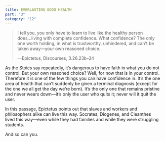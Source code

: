 ```yaml
---
title: EVERLASTING GOOD HEALTH
part: "3"
category: "12"
---
```


> I tell you, you only have to learn to live like the healthy person does...living with complete confidence. What confidence? The only one worth holding, in what is trustworthy, unhindered, and can’t be taken away—your own reasoned choice.
>
> —Epictetus, Discourses, 3.26.23b–24

As the Stoics say repeatedly, it’s dangerous to have faith in what you do not control. But your own reasoned choice? Well, for now that is in your control. Therefore it is one of the few things you can have confidence in. It’s the one area of health that can’t suddenly be given a terminal diagnosis (except for the one we all get the day we’re born). It’s the only one that remains pristine and never wears down—it’s only the user who quits it; never will it quit the user.

In this passage, Epictetus points out that slaves and workers and philosophers alike can live this way. Socrates, Diogenes, and Cleanthes lived this way—even while they had families and while they were struggling students.

And so can you.
